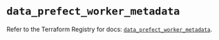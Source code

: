 # `data_prefect_worker_metadata`

Refer to the Terraform Registry for docs: [`data_prefect_worker_metadata`](https://registry.terraform.io/providers/prefecthq/prefect/2.89.0/docs/data-sources/worker_metadata).
